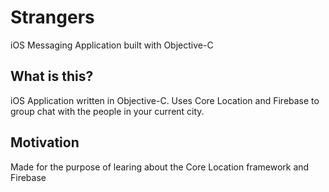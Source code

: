 # Strangers
iOS Messaging Application built with Objective-C

## What is this?
iOS Application written in Objective-C. Uses Core Location and Firebase to group chat with the people in your current city.

## Motivation
Made for the purpose of learing about the Core Location framework and Firebase
